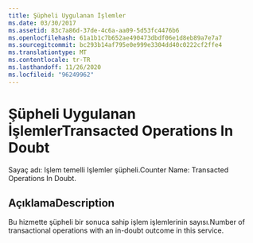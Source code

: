 ```yaml
---
title: Şüpheli Uygulanan İşlemler
ms.date: 03/30/2017
ms.assetid: 83c7a86d-37de-4c6a-aa09-5d53fc4476b6
ms.openlocfilehash: 61a1b1c7b652ae490473dbdf06e1d8eb89a7e7a7
ms.sourcegitcommit: bc293b14af795e0e999e3304dd40c0222cf2ffe4
ms.translationtype: MT
ms.contentlocale: tr-TR
ms.lasthandoff: 11/26/2020
ms.locfileid: "96249962"
---
```

# <a name="transacted-operations-in-doubt"></a><span data-ttu-id="7da0c-102">Şüpheli Uygulanan İşlemler</span><span class="sxs-lookup"><span data-stu-id="7da0c-102">Transacted Operations In Doubt</span></span>

<span data-ttu-id="7da0c-103">Sayaç adı: Işlem temelli Işlemler şüpheli.</span><span class="sxs-lookup"><span data-stu-id="7da0c-103">Counter Name: Transacted Operations In Doubt.</span></span>  
  
## <a name="description"></a><span data-ttu-id="7da0c-104">Açıklama</span><span class="sxs-lookup"><span data-stu-id="7da0c-104">Description</span></span>  

 <span data-ttu-id="7da0c-105">Bu hizmette şüpheli bir sonuca sahip işlem işlemlerinin sayısı.</span><span class="sxs-lookup"><span data-stu-id="7da0c-105">Number of transactional operations with an in-doubt outcome in this service.</span></span>
